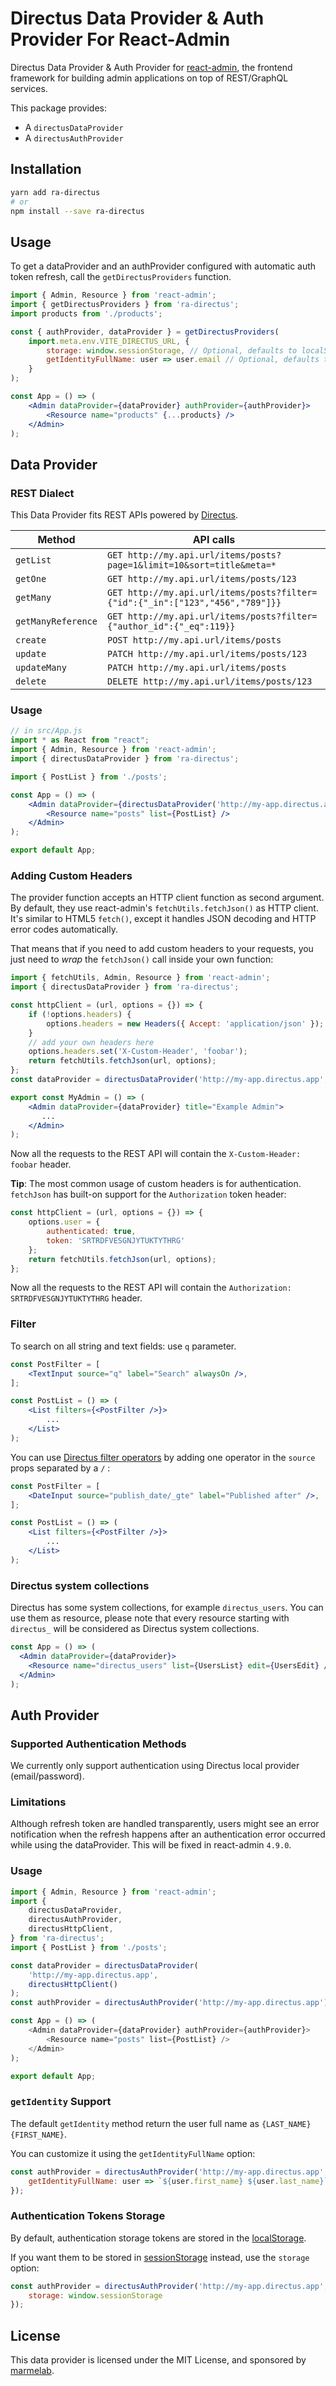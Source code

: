 # Directus Data Provider & Auth Provider For React-Admin

Directus Data Provider & Auth Provider for [react-admin](https://github.com/marmelab/react-admin), the frontend framework for building admin applications on top of REST/GraphQL services.

This package provides:

- A `directusDataProvider`
- A `directusAuthProvider`

## Installation

```sh
yarn add ra-directus
# or
npm install --save ra-directus
```

## Usage

To get a dataProvider and an authProvider configured with automatic auth token refresh, call the `getDirectusProviders` function.

```jsx
import { Admin, Resource } from 'react-admin';
import { getDirectusProviders } from 'ra-directus';
import products from './products';

const { authProvider, dataProvider } = getDirectusProviders(
    import.meta.env.VITE_DIRECTUS_URL, {
        storage: window.sessionStorage, // Optional, defaults to localStorage
        getIdentityFullName: user => user.email // Optional, defaults to `${user.last_name} ${user.first_name}`
    }
);

const App = () => (
    <Admin dataProvider={dataProvider} authProvider={authProvider}>
        <Resource name="products" {...products} />
    </Admin>
);
```

## Data Provider

### REST Dialect

This Data Provider fits REST APIs powered by [Directus](https://directus.io/).

| Method             | API calls                                                                                                |
| ------------------ | -------------------------------------------------------------------------------------------------------- |
| `getList`          | `GET http://my.api.url/items/posts?page=1&limit=10&sort=title&meta=*`                                    |
| `getOne`           | `GET http://my.api.url/items/posts/123`                                                                  |
| `getMany`          | `GET http://my.api.url/items/posts?filter={"id":{"_in":["123","456","789"]}}`                            |
| `getManyReference` | `GET http://my.api.url/items/posts?filter={"author_id":{"_eq":119}}`                                     |
| `create`           | `POST http://my.api.url/items/posts`                                                                     |
| `update`           | `PATCH http://my.api.url/items/posts/123`                                                                |
| `updateMany`       | `PATCH http://my.api.url/items/posts`                                                                    |
| `delete`           | `DELETE http://my.api.url/items/posts/123`                                                               |

### Usage

```jsx
// in src/App.js
import * as React from "react";
import { Admin, Resource } from 'react-admin';
import { directusDataProvider } from 'ra-directus';

import { PostList } from './posts';

const App = () => (
    <Admin dataProvider={directusDataProvider('http://my-app.directus.app')}>
        <Resource name="posts" list={PostList} />
    </Admin>
);

export default App;
```

### Adding Custom Headers

The provider function accepts an HTTP client function as second argument. By default, they use react-admin's `fetchUtils.fetchJson()` as HTTP client. It's similar to HTML5 `fetch()`, except it handles JSON decoding and HTTP error codes automatically.

That means that if you need to add custom headers to your requests, you just need to *wrap* the `fetchJson()` call inside your own function:

```jsx
import { fetchUtils, Admin, Resource } from 'react-admin';
import { directusDataProvider } from 'ra-directus';

const httpClient = (url, options = {}) => {
    if (!options.headers) {
        options.headers = new Headers({ Accept: 'application/json' });
    }
    // add your own headers here
    options.headers.set('X-Custom-Header', 'foobar');
    return fetchUtils.fetchJson(url, options);
};
const dataProvider = directusDataProvider('http://my-app.directus.app', httpClient);

export const MyAdmin = () => (
    <Admin dataProvider={dataProvider} title="Example Admin">
       ...
    </Admin>
);
```

Now all the requests to the REST API will contain the `X-Custom-Header: foobar` header.

**Tip**: The most common usage of custom headers is for authentication. `fetchJson` has built-on support for the `Authorization` token header:

```js
const httpClient = (url, options = {}) => {
    options.user = {
        authenticated: true,
        token: 'SRTRDFVESGNJYTUKTYTHRG'
    };
    return fetchUtils.fetchJson(url, options);
};
```

Now all the requests to the REST API will contain the `Authorization: SRTRDFVESGNJYTUKTYTHRG` header.

### Filter

To search on all string and text fields: use `q` parameter.

```jsx
const PostFilter = [
    <TextInput source="q" label="Search" alwaysOn />,
];

const PostList = () => (
    <List filters={<PostFilter />}>
        ...
    </List>
);
```

You can use [Directus filter operators](https://docs.directus.io/reference/filter-rules.html#filter-operators) by adding one operator in the `source` props separated by a `/` :

```jsx
const PostFilter = [
    <DateInput source="publish_date/_gte" label="Published after" />,
];

const PostList = () => (
    <List filters={<PostFilter />}>
        ...
    </List>
);
```

### Directus system collections

Directus has some system collections, for example `directus_users`. You can use them as resource, please note that every resource starting with `directus_` will be considered as Directus system collections.

```jsx
const App = () => (
  <Admin dataProvider={dataProvider}>
    <Resource name="directus_users" list={UsersList} edit={UsersEdit} />
  </Admin>
);
```

## Auth Provider

### Supported Authentication Methods

We currently only support authentication using Directus local provider (email/password).

### Limitations

Although refresh token are handled transparently, users might see an error notification when the refresh happens after an authentication error occurred while using the dataProvider. This will be fixed in react-admin `4.9.0`.

### Usage

```js
import { Admin, Resource } from 'react-admin';
import {
    directusDataProvider,
    directusAuthProvider,
    directusHttpClient,
} from 'ra-directus';
import { PostList } from './posts';

const dataProvider = directusDataProvider(
    'http://my-app.directus.app',
    directusHttpClient()
);
const authProvider = directusAuthProvider('http://my-app.directus.app');

const App = () => (
    <Admin dataProvider={dataProvider} authProvider={authProvider}>
        <Resource name="posts" list={PostList} />
    </Admin>
);

export default App;
```

### `getIdentity` Support

The default `getIdentity` method return the user full name as `{LAST_NAME} {FIRST_NAME}`.

You can customize it using the `getIdentityFullName` option:

```js
const authProvider = directusAuthProvider('http://my-app.directus.app', {
    getIdentityFullName: user => `${user.first_name} ${user.last_name}`
});
```

### Authentication Tokens Storage

By default, authentication storage tokens are stored in the [localStorage](https://developer.mozilla.org/en-US/docs/Web/API/Window/localStorage).

If you want them to be stored in [sessionStorage](https://developer.mozilla.org/en-US/docs/Web/API/Window/sessionStorage) instead, use the `storage` option:

```js
const authProvider = directusAuthProvider('http://my-app.directus.app', {
    storage: window.sessionStorage
});
```

## License

This data provider is licensed under the MIT License, and sponsored by [marmelab](https://marmelab.com).
